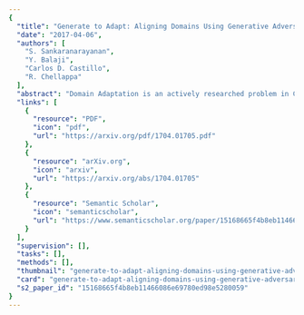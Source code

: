 ```yaml
---
{
  "title": "Generate to Adapt: Aligning Domains Using Generative Adversarial Networks",
  "date": "2017-04-06",
  "authors": [
    "S. Sankaranarayanan",
    "Y. Balaji",
    "Carlos D. Castillo",
    "R. Chellappa"
  ],
  "abstract": "Domain Adaptation is an actively researched problem in Computer Vision. In this work, we propose an approach that leverages unsupervised data to bring the source and target distributions closer in a learned joint feature space. We accomplish this by inducing a symbiotic relationship between the learned embedding and a generative adversarial network. This is in contrast to methods which use the adversarial framework for realistic data generation and retraining deep models with such data. We demonstrate the strength and generality of our approach by performing experiments on three different tasks with varying levels of difficulty: (1) Digit classification (MNIST, SVHN and USPS datasets) (2) Object recognition using OFFICE dataset and (3) Domain adaptation from synthetic to real data. Our method achieves state-of-the art performance in most experimental settings and by far the only GAN-based method that has been shown to work well across different datasets such as OFFICE and DIGITS.",
  "links": [
    {
      "resource": "PDF",
      "icon": "pdf",
      "url": "https://arxiv.org/pdf/1704.01705.pdf"
    },
    {
      "resource": "arXiv.org",
      "icon": "arxiv",
      "url": "https://arxiv.org/abs/1704.01705"
    },
    {
      "resource": "Semantic Scholar",
      "icon": "semanticscholar",
      "url": "https://www.semanticscholar.org/paper/15168665f4b8eb11466086e69780ed98e5280059"
    }
  ],
  "supervision": [],
  "tasks": [],
  "methods": [],
  "thumbnail": "generate-to-adapt-aligning-domains-using-generative-adversarial-networks-thumb.jpg",
  "card": "generate-to-adapt-aligning-domains-using-generative-adversarial-networks-card.jpg",
  "s2_paper_id": "15168665f4b8eb11466086e69780ed98e5280059"
}
---
```



